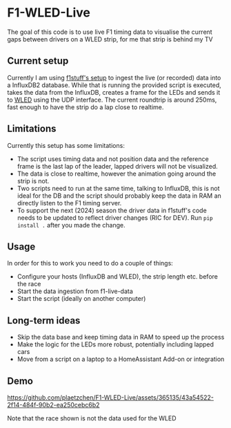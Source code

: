 # F1-WLED-Live

The goal of this code is to use live F1 timing data to visualise the current gaps between drivers on a WLED strip, for me that strip is behind my TV

## Current setup

Currently I am using [f1stuff's setup](https://github.com/f1stuff/f1-live-data) to ingest the live (or recorded) data into a InfluxDB2 database. While that is running the provided script is executed, takes the data from the InfluxDB, creates a frame for the LEDs and sends it to [WLED](https://github.com/Aircoookie/WLED) using the UDP interface. The current roundtrip is around 250ms, fast enough to have the strip do a lap close to realtime.

## Limitations

Currently this setup has some limitations:

* The script uses timing data and not position data and the reference frame is the last lap of the leader, lapped drivers will not be visualized.
* The data is close to realtime, however the animation going around the strip is not.
* Two scripts need to run at the same time, talking to InfluxDB, this is not ideal for the DB and the script should probably keep the data in RAM an directly listen to the F1 timing server.
* To support the next (2024) season the driver data in f1stuff's code needs to be updated to reflect driver changes (RIC for DEV). Run ```pip install .``` after you made the change.

## Usage

In order for this to work you need to do a couple of things:

* Configure your hosts (InfluxDB and WLED), the strip length etc. before the race
* Start the data ingestion from f1-live-data
* Start the script (ideally on another computer)

## Long-term ideas

* Skip the data base and keep timing data in RAM to speed up the process
* Make the logic for the LEDs more robust, potentially including lapped cars
* Move from a script on a laptop to a HomeAssistant Add-on or integration

## Demo


https://github.com/plaetzchen/F1-WLED-Live/assets/365135/43a54522-2f14-484f-90b2-ea250cebc6b2


Note that the race shown is not the data used for the WLED
